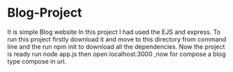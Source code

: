 # Blog-Project
It is simple Blog website
In this project I had used the EJS and express.
To run this project firstly download it and move to this directory from command line and the run npm init to download all the dependencies.
Now the project is ready run node app.js then open localhost:3000 ,now for compose a blog type compose in url.
